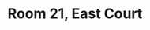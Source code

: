 ---
basin: 'No'
cudn: true
floor: First
grade: 4
images: []
living_room: 'No'
location: East Court
name: '21'
network: Wired and Wireless
title: Room 21, East Court
---